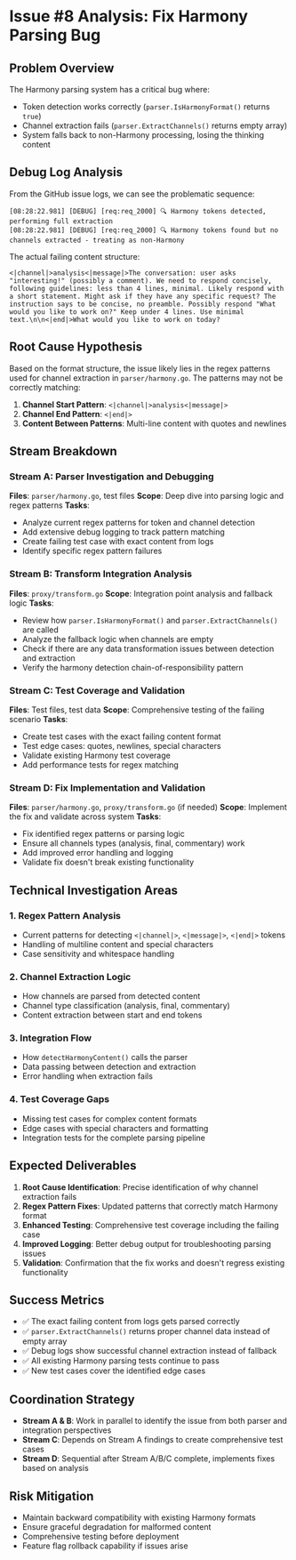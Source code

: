 # Issue #8 Analysis: Fix Harmony Parsing Bug

## Problem Overview

The Harmony parsing system has a critical bug where:
- Token detection works correctly (`parser.IsHarmonyFormat()` returns `true`)
- Channel extraction fails (`parser.ExtractChannels()` returns empty array)  
- System falls back to non-Harmony processing, losing the thinking content

## Debug Log Analysis

From the GitHub issue logs, we can see the problematic sequence:

```
[08:28:22.981] [DEBUG] [req:req_2000] 🔍 Harmony tokens detected, performing full extraction
[08:28:22.981] [DEBUG] [req:req_2000] 🔍 Harmony tokens found but no channels extracted - treating as non-Harmony
```

The actual failing content structure:
```
<|channel|>analysis<|message|>The conversation: user asks "interesting!" (possibly a comment). We need to respond concisely, following guidelines: less than 4 lines, minimal. Likely respond with a short statement. Might ask if they have any specific request? The instruction says to be concise, no preamble. Possibly respond "What would you like to work on?" Keep under 4 lines. Use minimal text.\n\n<|end|>What would you like to work on today?
```

## Root Cause Hypothesis

Based on the format structure, the issue likely lies in the regex patterns used for channel extraction in `parser/harmony.go`. The patterns may not be correctly matching:

1. **Channel Start Pattern**: `<|channel|>analysis<|message|>` 
2. **Channel End Pattern**: `<|end|>`
3. **Content Between Patterns**: Multi-line content with quotes and newlines

## Stream Breakdown

### Stream A: Parser Investigation and Debugging
**Files**: `parser/harmony.go`, test files
**Scope**: Deep dive into parsing logic and regex patterns
**Tasks**:
- Analyze current regex patterns for token and channel detection
- Add extensive debug logging to track pattern matching
- Create failing test case with exact content from logs
- Identify specific regex pattern failures

### Stream B: Transform Integration Analysis  
**Files**: `proxy/transform.go`
**Scope**: Integration point analysis and fallback logic
**Tasks**:
- Review how `parser.IsHarmonyFormat()` and `parser.ExtractChannels()` are called
- Analyze the fallback logic when channels are empty
- Check if there are any data transformation issues between detection and extraction
- Verify the harmony detection chain-of-responsibility pattern

### Stream C: Test Coverage and Validation
**Files**: Test files, test data
**Scope**: Comprehensive testing of the failing scenario
**Tasks**:  
- Create test cases with the exact failing content format
- Test edge cases: quotes, newlines, special characters
- Validate existing Harmony test coverage
- Add performance tests for regex matching

### Stream D: Fix Implementation and Validation
**Files**: `parser/harmony.go`, `proxy/transform.go` (if needed)
**Scope**: Implement the fix and validate across system
**Tasks**:
- Fix identified regex patterns or parsing logic
- Ensure all channels types (analysis, final, commentary) work
- Add improved error handling and logging
- Validate fix doesn't break existing functionality

## Technical Investigation Areas

### 1. Regex Pattern Analysis
- Current patterns for detecting `<|channel|>`, `<|message|>`, `<|end|>` tokens
- Handling of multiline content and special characters
- Case sensitivity and whitespace handling

### 2. Channel Extraction Logic
- How channels are parsed from detected content
- Channel type classification (analysis, final, commentary)
- Content extraction between start and end tokens

### 3. Integration Flow
- How `detectHarmonyContent()` calls the parser
- Data passing between detection and extraction
- Error handling when extraction fails

### 4. Test Coverage Gaps
- Missing test cases for complex content formats
- Edge cases with special characters and formatting
- Integration tests for the complete parsing pipeline

## Expected Deliverables

1. **Root Cause Identification**: Precise identification of why channel extraction fails
2. **Regex Pattern Fixes**: Updated patterns that correctly match Harmony format
3. **Enhanced Testing**: Comprehensive test coverage including the failing case
4. **Improved Logging**: Better debug output for troubleshooting parsing issues
5. **Validation**: Confirmation that the fix works and doesn't regress existing functionality

## Success Metrics

- ✅ The exact failing content from logs gets parsed correctly
- ✅ `parser.ExtractChannels()` returns proper channel data instead of empty array
- ✅ Debug logs show successful channel extraction instead of fallback
- ✅ All existing Harmony parsing tests continue to pass
- ✅ New test cases cover the identified edge cases

## Coordination Strategy

- **Stream A & B**: Work in parallel to identify the issue from both parser and integration perspectives
- **Stream C**: Depends on Stream A findings to create comprehensive test cases
- **Stream D**: Sequential after Stream A/B/C complete, implements fixes based on analysis

## Risk Mitigation

- Maintain backward compatibility with existing Harmony formats
- Ensure graceful degradation for malformed content
- Comprehensive testing before deployment
- Feature flag rollback capability if issues arise